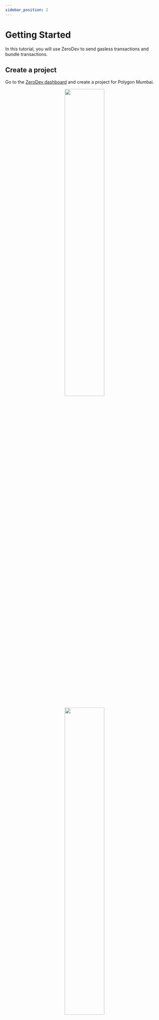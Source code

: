```yaml
---
sidebar_position: 2
---
```


# Getting Started

In this tutorial, you will use ZeroDev to send gasless transactions and bundle transactions.

## Create a project

Go to the [ZeroDev dashboard](https://dashboard.zerodev.app/) and create a project for Polygon Mumbai.

<p align="center">
  <img src="/img/dashboard_create_project.png" width="50%" />
</p>

<p align="center">
  <img src="/img/dashboard_project_home.png" width="50%" />
</p>

Note that your project has an ID.  We will be using this ID in one of the later steps.

## Set up gas policies

While we are at the dashboard, let's set up "Gas Policies" -- rules that determine which transactions we will sponsor gas for.

Go to the "Gas Policies" section of you dashboard and create a new "Project Policy":

<p align="center">
  <img src="/img/project_policy.png" width="80%" />
</p>

Here we are saying that we will sponsor up to 100 transactions per minute.

## Install dependencies

Create an empty working directory and initialize it with `npm`:

```bash
mkdir zerodev-tutorial
cd zerodev-tutorial
npm init -y
```

Then install the ZeroDev SDK:

```bash
npm i @zerodevapp/sdk
```

## Send gasless transactions

We will now implement a simple script that:

1. Creates an AA wallet from a private key
2. Mints an NFT without paying gas

To make things easier, we already deployed an NFT contract on Polygon Mumbai that allows anyone to mint NFTs.

Create a file `app.js` with the following content:

```javascript
const { ECDSAProvider } = require('@zerodevapp/sdk')
const { PrivateKeySigner } = require("@alchemy/aa-core")
const { encodeFunctionData, parseAbi, createPublicClient, http } = require('viem')
const { polygonMumbai } = require('viem/chains')

const projectId = process.env.PROJECT_ID
const owner = PrivateKeySigner.privateKeyToAccountSigner(process.env.PRIVATE_KEY)

const contractAddress = '0x34bE7f35132E97915633BC1fc020364EA5134863'
const contractABI = parseAbi([
  'function mint(address _to) public',
  'function balanceOf(address owner) external view returns (uint256 balance)'
])
const publicClient = createPublicClient({
  chain: polygonMumbai,
  // the API is rate limited and for demo purposes only
  // in production, replace this with your own node provider (e.g. Infura/Alchemy)
  transport: http('https://polygon-mumbai.infura.io/v3/f36f7f706a58477884ce6fe89165666c'),
})

const main = async () => {
  // Create the AA wallet
  const ecdsaProvider = await ECDSAProvider.init({
    projectId,
    owner,
  })
  const address = await ecdsaProvider.getAddress()
  console.log('My address:', address)

  // Mint the NFT
  const { hash } = await ecdsaProvider.sendUserOperation({
    target: contractAddress,
    data: encodeFunctionData({
      abi: contractABI,
      functionName: 'mint',
      args: [address],
    }),
  })
  await ecdsaProvider.waitForUserOperationTransaction(hash)

  // Check how many NFTs we have
  const balanceOf = await publicClient.readContract({
    address: contractAddress,
    abi: contractABI,
    functionName: 'balanceOf',
    args: [address],
  })
  console.log(`NFT balance: ${balanceOf}`)
}

main().then(() => process.exit(0))
```

Feel free to read the script and see what it's doing.  It should be fairly straightforward.  Note that the ZeroDev SDK is natively compatible with [Viem](https://viem.sh) but you can use it as a [Ethers signer](/packages/sdk#ethers-api) as well

The script requires that we set a project ID and a private key.  We can generate a random private key with this command:

```bash
node -e "console.log(require('ethers').Wallet.createRandom().privateKey)"
```

Then export the variables:

```
export PROJECT_ID="your project ID"
export PRIVATE_KEY="your private key"
```

Make sure to replace the values with your actual project ID and the private key you just generated.

Now run this script:

```bash
node app.js
```

If everything goes well, you should see output like:

```
My address:  0xdc25579151367F44a99E9e92D1E4237200A32Cba
NFT balance: 1
```

Boom!  You just sent a your first gasless AA transaction.  You can go to [the block explorer](https://mumbai.polygonscan.com/) and search for your address, and you should see a transaction under the `ERC-721 Token Txns` section, even though your wallet has no gas.  Magical!

<p align="center">
  <img src="/img/tutorial_account.png" width="70%" />
</p>

:::info
You might wonder why you don't see any transactions in the block explorer.  This is because a ERC-4337 transaction is not a regular transaction.  To see your transactions, use a ERC-4337 explorer such as [JiffyScan](https://app.jiffyscan.xyz/).
:::

Note how our account is identified as a "contract" by the block explorer.  This is because in account abstraction, all accounts are smart contract accounts.

Feel free to run the script a few more times to mint more NFTs.  It's free after all :)

## Bundle transactions

Minting one NFT at a time is cool, but what if we wanna mint two at a time?  With a traditional wallet, you'd have to send two transactions.  With AA, we can bundle multiple transactions and send them as one -- saving the user time and gas.

To mint two NFTs at a time, simply replace this block:

```javascript
  const { hash } = await ecdsaProvider.sendUserOperation([{
    target: contractAddress,
    data: encodeFunctionData({
      abi: contractABI,
      functionName: 'mint',
      args: [address],
    }),
  }])
```

With this block (passing two UserOperations in an array):

```javascript
  const { hash } = await ecdsaProvider.sendUserOperation([{
    target: contractAddress,
    data: encodeFunctionData({
      abi: contractABI,
      functionName: 'mint',
      args: [address],
    }),
  }, {
    target: contractAddress,
    data: encodeFunctionData({
      abi: contractABI,
      functionName: 'mint',
      args: [address],
    }),
  }])
```

Now, run `node app.js` again.  You should see that your NFT balance is now increasing two at a time!

## Next Steps

Now that you have got a taste of ZeroDev, it's time to dive deep into the docs!

- Learn how to [create AA wallets](/create-wallets/overview).
- Learn how to [use AA wallets](/use-wallets/overview) to build powerful Web3 experiences.
